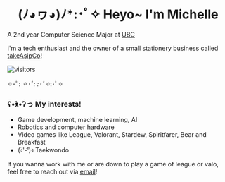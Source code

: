 <h1 align="center"> (ﾉ◕ヮ◕)ﾉ*:･ﾟ✧ Heyo~ I'm Michelle </h1>

A 2nd year Computer Science Major at [UBC](https://www.ubc.ca/)

I'm a tech enthusiast and the owner of a small stationery business called <a href="https://takeasipco.com/" target="_blank">takeAsipCo</a>!

![visitors](https://visitor-badge.glitch.me/badge?page_id=skyleapa.skyleapa&left_color=blue&right_color=purple) 

✧･ﾟ: *✧･ﾟ:* *:･ﾟ✧*:･ﾟ✧

### ʕ•́ᴥ•̀ʔっ My interests!
   - Game development, machine learning, AI
   - Robotics and computer hardware
   - Video games like League, Valorant, Stardew, Spiritfarer, Bear and Breakfast
   - (ง︡'-'︠)ง Taekwondo
   
If you wanna work with me or are down to play a game of league or valo, feel free to reach out via [email](mailto:michelle.wang3438@gmail.com)!

   
